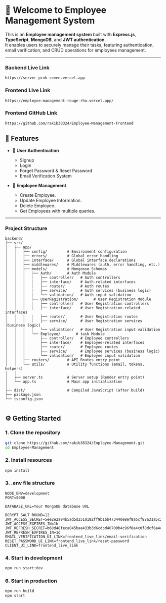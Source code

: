 # 📝  Welcome to Employee Management System

This is an **Employee management system** built with **Express.js**, **TypeScript**, **MongoDB**, and **JWT authentication**.  
It enables users to securely manage their tasks, featuring authentication, email verification, and CRUD operations for employees management.

---
### Backend Live Link
```
https://server-pink-seven.vercel.app
```
### Frontend Live Link
```
https://employee-management-rouge-rho.vercel.app/
```
### Frontend GitHub Link
```
https://github.com/rakib38324/Employee-Management-Frontend
```

## 🚀 Features

- 🔐 **User Authentication**
  - Signup  
  - Login  
  - Forget Password & Reset Password  
  - Email Verification System  

- 📝 **Employee Management**
  - Create Employee.  
  - Update Employee Information.    
  - Delete Employee.
  - Get Employees with multiple queries.

---
### Project Structure
```
backend/
├── src/
│   ├── app/
│   │   ├── config/         # Environment configuration
│   │   ├── errors/         # Global error handling
│   │   ├── interface/      # Global interface declarations
│   │   ├── middlewares/    # Middlewares (auth, error handling, etc.)
│   │   ├── models/         # Mongoose Schemas
│   │   │   ├── Auth/       # Auth Module
│   │   │   |   ├── controller/   # Auth controllers
│   │   │   |   ├── interface/    # Auth-related interfaces
│   │   │   |   ├── router/       # Auth routes
│   │   │   |   ├── service/      # Auth services (business logic)
│   │   │   |   └── validation/   # Auth input validation
│   │   │   ├── UserRegistration/       # User Registration Module
│   │   │   |   ├── controller/   # User Registration controllers
│   │   │   |   ├── interface/    # User Registration-related interfaces
│   │   │   |   ├── router/       # User Registration routes
│   │   │   |   ├── service/      # User Registration services (business logic)
│   │   │   |   └── validation/   # User Registration input validation
│   │   │   └── Employee/       # task Module
│   │   │       ├── controller/   # Employee controllers
│   │   │       ├── interface/    # Employee-related interfaces
│   │   │       ├── router/       # Employee routes
│   │   │       ├── service/      # Employee services (business logic)
│   │   │       └── validation/   # Employee input validation
│   │   ├── routers/        # API Routes entry point
│   │   └── utils/          # Utility functions (email, tokens, helpers)
│   │
│   ├── server.ts           # Server setup (Render entry point)
│   └── app.ts              # Main app initialization
│
├── dist/                   # Compiled JavaScript (after build)
├── package.json
└── tsconfig.json


```
## ⚙️ Getting Started

### 1. Clone the repository

```bash
git clone https://github.com/rakib38324/Employee-Management.git
cd Employee-Management
```

### 2. Install resources
```bash
npm install
```

### 3. .env file structure
```
NODE_ENV=development
PORT=5000

DATABASE_URL=Your MongoDB database URL

BCRYPT_SALT_ROUND=12
JWT_ACCESS_SECRET=5ee2e2a94b5ad5d2510182ff9b1bb473440e8ef8abcf82a31a5c24dd616237f4b433c312050f6d989f22f95ee6e9db32ba0a7796caca455f87984bd6f5977a87
JWT_ACCESS_EXPIRES_IN=1h
JWT_REFRESH_SECRET=b60d48feca045bae433b3d6cdbd40709b4c96f8a4c0f8dcf6a4c47c04d936251b6939b644ab39937006cdc9ca250bf880d35830f710e8944a225c428896be660
JWT_REFRESH_EXPIRES_IN=1d
EMAIL_VERIFICATION_UI_LINK=frontend_live_link/email-verification
RESET_PASSWORD_UI_LINK=frontend_live_link/reset-password
CLIENT_UI_LINK=frontend_live_link

```

 ### 4. Start in development
```bash
npm run start:dev
```

 ### 6. Start in production
```bash
npm run build
npm start
```



